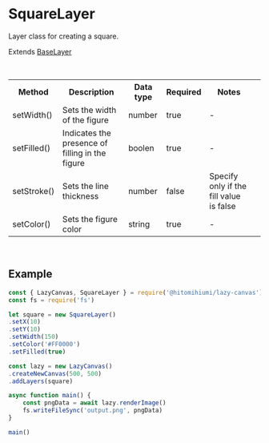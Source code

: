 # SquareLayer

Layer class for creating a square.

Extends [BaseLayer](./baselayer.md)

<br>

<table>
    <tr>
        <th>Method</th>
        <th>Description</th>
        <th>Data type</th>
        <th>Required</th>
        <th>Notes<th>
    </tr>
    <tr>
        <td>setWidth()</td>
        <td>Sets the width of the figure</td>
        <td>number</td>
        <td>true</td>
        <td>-</td>
    </tr>
    <tr>
        <td>setFilled()</td>
        <td>Indicates the presence of filling in the figure</td>
        <td>boolen</td>
        <td>true</td>
        <td>-</td>
    </tr>
    <tr>
        <td>setStroke()</td>
        <td>Sets the line thickness</td>
        <td>number</td>
        <td>false</td>
        <td>Specify only if the fill value is false</td>
    </tr>
    <tr>
        <td>setColor()</td>
        <td>Sets the figure color</td>
        <td>string</td>
        <td>true</td>
        <td>-</td>
    </tr>
</table>

<br>

## Example

```js
const { LazyCanvas, SquareLayer } = require('@hitomihiumi/lazy-canvas')
const fs = require('fs')

let square = new SquareLayer()
.setX(10)
.setY(10)
.setWidth(150)
.setColor('#FF0000')
.setFilled(true)

const lazy = new LazyCanvas()
.createNewCanvas(500, 500)
.addLayers(square)

async function main() {
    const pngData = await lazy.renderImage()
    fs.writeFileSync('output.png', pngData)
}

main()
```